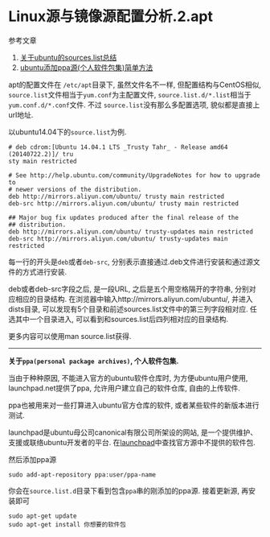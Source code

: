 # Linux源与镜像源配置分析.2.apt

参考文章

1. [关于ubuntu的sources.list总结](http://www.cnblogs.com/jiangz/p/4076811.html?utm_source=tuicool&utm_medium=referral)
2. [ubuntu添加ppa源(个人软件包集)简单方法](http://www.jbxue.com/LINUXjishu/26993.html)

apt的配置文件在 `/etc/apt`目录下, 虽然文件名不一样, 但配置结构与CentOS相似, `source.list`文件相当于`yum.conf`为主配置文件, `source.list.d/*.list`相当于`yum.conf.d/*.conf`文件. 不过 `source.list`没有那么多配置选项, 貌似都是直接上url地址.

以ubuntu14.04下的`source.list`为例.

```shell
# deb cdrom:[Ubuntu 14.04.1 LTS _Trusty Tahr_ - Release amd64 (20140722.2)]/ tru
sty main restricted

# See http://help.ubuntu.com/community/UpgradeNotes for how to upgrade to
# newer versions of the distribution.
deb http://mirrors.aliyun.com/ubuntu/ trusty main restricted
deb-src http://mirrors.aliyun.com/ubuntu/ trusty main restricted

## Major bug fix updates produced after the final release of the
## distribution.
deb http://mirrors.aliyun.com/ubuntu/ trusty-updates main restricted
deb-src http://mirrors.aliyun.com/ubuntu/ trusty-updates main restricted
```

每一行的开头是`deb`或者`deb-src`, 分别表示直接通过.deb文件进行安装和通过源文件的方式进行安装.

deb或者deb-src字段之后, 是一段URL, 之后是五个用空格隔开的字符串, 分别对应相应的目录结构. 在浏览器中输入http://mirrors.aliyun.com/ubuntu/, 并进入dists目录, 可以发现有5个目录和前述sources.list文件中的第三列字段相对应. 任选其中一个目录进入, 可以看到和sources.list后四列相对应的目录结构.

更多内容可以使用man source.list获得.

------

**关于`ppa(personal package archives)`, 个人软件包集.**

当由于种种原因, 不能进入官方的ubuntu软件仓库时, 为方便ubuntu用户使用, launchpad.net提供了ppa, 允许用户建立自己的软件仓库, 自由的上传软件.

ppa也被用来对一些打算进入ubuntu官方仓库的软件, 或者某些软件的新版本进行测试.

launchpad是ubuntu母公司canonical有限公司所架设的网站, 是一个提供维护、支援或联络ubuntu开发者的平台. 在[launchpad](https://launchpad.net/ubuntu/)中查找官方源中不提供的软件包.

然后添加ppa源

```shell
sudo add-apt-repository ppa:user/ppa-name
```

你会在`source.list.d`目录下看到包含`ppa`串的刚添加的ppa源. 接着更新源, 再安装即可

```shell
sudo apt-get update
sudo apt-get install 你想要的软件包
```
